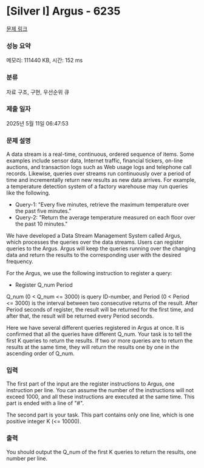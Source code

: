 # [Silver I] Argus - 6235 

[문제 링크](https://www.acmicpc.net/problem/6235) 

### 성능 요약

메모리: 111440 KB, 시간: 152 ms

### 분류

자료 구조, 구현, 우선순위 큐

### 제출 일자

2025년 5월 11일 06:47:53

### 문제 설명

<p>A data stream is a real-time, continuous, ordered sequence of items. Some examples include sensor data, Internet traffic, financial tickers, on-line auctions, and transaction logs such as Web usage logs and telephone call records. Likewise, queries over streams run continuously over a period of time and incrementally return new results as new data arrives. For example, a temperature detection system of a factory warehouse may run queries like the following. </p>

<ul>
	<li>Query-1: "Every five minutes, retrieve the maximum temperature over the past five minutes." </li>
	<li>Query-2: "Return the average temperature measured on each floor over the past 10 minutes."</li>
</ul>

<p>We have developed a Data Stream Management System called Argus, which processes the queries over the data streams. Users can register queries to the Argus. Argus will keep the queries running over the changing data and return the results to the corresponding user with the desired frequency. </p>

<p>For the Argus, we use the following instruction to register a query: </p>

<ul>
	<li>Register Q_num Period</li>
</ul>

<p>Q_num (0 < Q_num <= 3000) is query ID-number, and Period (0 < Period <= 3000) is the interval between two consecutive returns of the result. After Period seconds of register, the result will be returned for the first time, and after that, the result will be returned every Period seconds. </p>

<p>Here we have several different queries registered in Argus at once. It is confirmed that all the queries have different Q_num. Your task is to tell the first K queries to return the results. If two or more queries are to return the results at the same time, they will return the results one by one in the ascending order of Q_num. </p>

### 입력 

 <p>The first part of the input are the register instructions to Argus, one instruction per line. You can assume the number of the instructions will not exceed 1000, and all these instructions are executed at the same time. This part is ended with a line of "#". </p>

<p>The second part is your task. This part contains only one line, which is one positive integer K (<= 10000). </p>

### 출력 

 <p>You should output the Q_num of the first K queries to return the results, one number per line.</p>

<p> </p>

